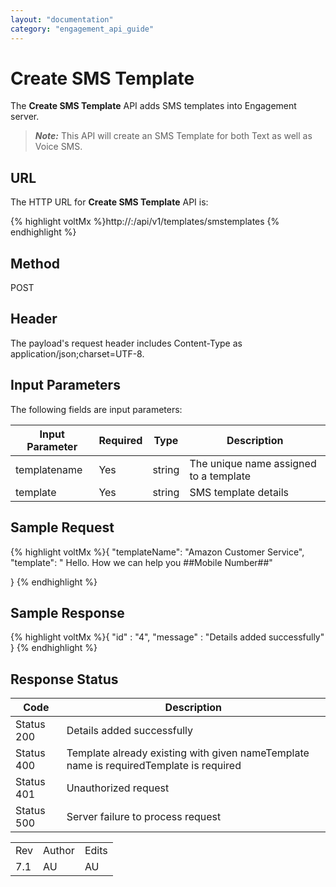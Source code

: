 ```yaml
---
layout: "documentation"
category: "engagement_api_guide"
---
```

                            


Create SMS Template
===================

The **Create SMS Template** API adds SMS templates into Engagement server.

> **_Note:_** This API will create an SMS Template for both Text as well as Voice SMS.

URL
---

The HTTP URL for **Create SMS Template** API is:

{% highlight voltMx %}http://<host>:<port>/api/v1/templates/smstemplates
{% endhighlight %}

Method
------

POST

Header
------

The payload's request header includes Content-Type as application/json;charset=UTF-8.

Input Parameters
----------------

The following fields are input parameters:

  
| Input Parameter | Required | Type | Description |
| --- | --- | --- | --- |
| templatename | Yes | string | The unique name assigned to a template |
| template | Yes | string | SMS template details |

Sample Request
--------------

{% highlight voltMx %}{
	"templateName": "Amazon Customer Service",
	"template": " Hello. How we can help you ##Mobile Number##"

}
{% endhighlight %}

Sample Response
---------------

{% highlight voltMx %}{
  "id" : "4",
  "message" : "Details added successfully"
}
{% endhighlight %}

Response Status
---------------

  
| Code | Description |
| --- | --- |
| Status 200 | Details added successfully |
| Status 400 | Template already existing with given nameTemplate name is requiredTemplate is required |
| Status 401 | Unauthorized request |
| Status 500 | Server failure to process request |

<table class="TableStyle-RevisionTable" cellspacing="0" style="margin-left: 0;margin-right: auto;mc-table-style: url('../Resources/TableStyles/RevisionTable.css');" data-mc-conditions="Default.HTML"><colgroup><col class="TableStyle-RevisionTable-Column-Column1"> <col class="TableStyle-RevisionTable-Column-Column1"> <col class="TableStyle-RevisionTable-Column-Column1"></colgroup><tbody><tr class="TableStyle-RevisionTable-Body-Body1"><td class="TableStyle-RevisionTable-BodyE-Column1-Body1">Rev</td><td class="TableStyle-RevisionTable-BodyE-Column1-Body1">Author</td><td class="TableStyle-RevisionTable-BodyD-Column1-Body1">Edits</td></tr><tr class="TableStyle-RevisionTable-Body-Body1"><td class="TableStyle-RevisionTable-BodyB-Column1-Body1">7.1</td><td class="TableStyle-RevisionTable-BodyB-Column1-Body1">AU</td><td class="TableStyle-RevisionTable-BodyA-Column1-Body1">AU</td></tr></tbody></table>
